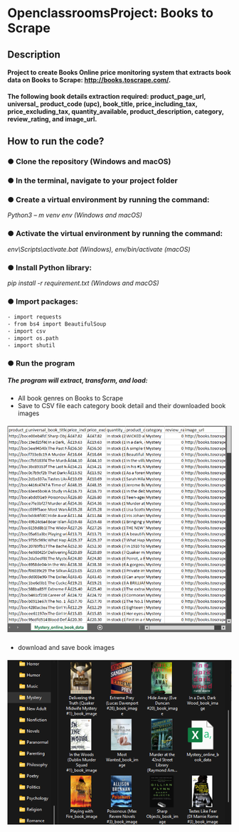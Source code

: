 # OpenclassroomsProject:  Books to Scrape

## **Description**
#### Project to create Books Online price monitoring system that extracts book data on Books to Scrape: http://books.toscrape.com/.
#### The following book details extraction required: product_page_url, universal_ product_code (upc), book_title, price_including_tax, price_excluding_tax, quantity_available, product_description, category, review_rating, and image_url.

## **How to run the code?**
### ● Clone the repository (Windows and macOS)
### ● In the terminal, navigate to your project folder

### ● Create a virtual environment by running the command:
  _Python3 – m venv env (Windows and macOS)_  

### ● Activate the virtual environment by running the command:
_env\Scripts\activate.bat (Windows),
env/bin/activate (macOS)_

### ● Install Python library:
_pip install -r requirement.txt (Windows and macOS)_
### ● Import packages:
    - import requests
    - from bs4 import BeautifulSoup
    - import csv
    - import os.path
    - import shutil

### ● Run the program

##### The program will extract, transform, and load:
- All book genres on Books to Scrape
- Save to CSV file each category book detail and their downloaded book images
##### ***![Example of Mystery category’s CSV file](readme_image/Example_csvfile.png)***

- download and save book images
##### ***![Example of the Mystery category’s image](readme_image/Example_book_image.png)***
 

